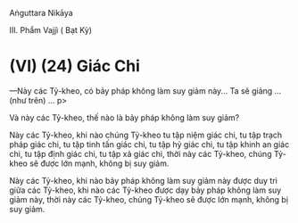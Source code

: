Aṅguttara Nikāya

III. Phẩm Vajjì ( Bạt Kỳ)

# (VI) (24) Giác Chi

—Này các Tỷ-kheo, có bảy pháp không làm suy giảm này... Ta sẽ giảng … (như trên) … p>

Và này các Tỷ-kheo, thế nào là bảy pháp không làm suy giảm?

Này các Tỷ-kheo, khi nào chúng Tỷ-kheo tu tập niệm giác chi, tu tập trạch pháp giác chi, tu tập tinh tấn giác chi, tu tập hỷ giác chi, tu tập khinh an giác chi, tu tập định giác chi, tu tập xả giác chi, thời này các Tỷ-kheo, chúng Tỷ-kheo sẽ được lớn mạnh, không bị suy giảm.

Này các Tỷ-kheo, khi nào bảy pháp không làm suy giảm này được duy trì giữa các Tỷ-kheo, khi nào các Tỷ-kheo được dạy bảy pháp không làm suy giảm này, thời này các Tỷ-kheo, chúng Tỷ-kheo sẽ được lớn mạnh, không bị suy giảm.

